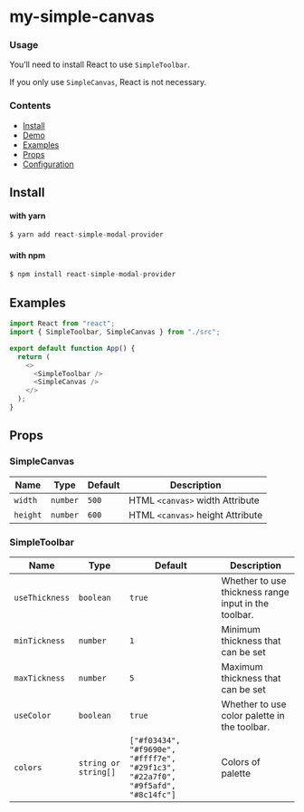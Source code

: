 # my-simple-canvas

### Usage

You’ll need to install React to use `SimpleToolbar`.

If you only use `SimpleCanvas`, React is not necessary.

### Contents

- [Install](#install)
- [Demo](#demo)
- [Examples](#examples)
- [Props](#props)
- [Configuration](#configuration)

## Install

#### with yarn

```js
$ yarn add react-simple-modal-provider
```

#### with npm

```js
$ npm install react-simple-modal-provider
```

## Examples

```js
import React from "react";
import { SimpleToolbar, SimpleCanvas } from "./src";

export default function App() {
  return (
    <>
      <SimpleToolbar />
      <SimpleCanvas />
    </>
  );
}
```

## Props

### SimpleCanvas

| Name     | Type     | Default | Description                      |
| -------- | -------- | ------- | -------------------------------- |
| `width`  | `number` | `500`   | HTML `<canvas>` width Attribute  |
| `height` | `number` | `600`   | HTML `<canvas>` height Attribute |

### SimpleToolbar

| Name           | Type                 | Default                                                                         | Description                                          |
| -------------- | -------------------- | ------------------------------------------------------------------------------- | ---------------------------------------------------- |
| `useThickness` | `boolean`            | `true`                                                                          | Whether to use thickness range input in the toolbar. |
| `minTickness`  | `number`             | `1`                                                                             | Minimum thickness that can be set                    |
| `maxTickness`  | `number`             | `5`                                                                             | Maximum thickness that can be set                    |
| `useColor`     | `boolean`            | `true`                                                                          | Whether to use color palette in the toolbar.         |
| `colors`       | `string or string[]` | `["#f03434", "#f9690e", "#ffff7e", "#29f1c3", "#22a7f0", "#9f5afd", "#8c14fc"]` | Colors of palette                                    |
